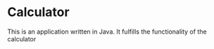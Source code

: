 # Calculator
This is an application written in Java. It fulfills the functionality of the calculator
